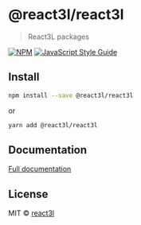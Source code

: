 # @react3l/react3l

> React3L packages

[![NPM](https://img.shields.io/npm/v/@react3l/react3l.svg)](https://www.npmjs.com/package/@react3l/react3l) [![JavaScript Style Guide](https://img.shields.io/badge/code_style-standard-brightgreen.svg)](https://standardjs.com)

## Install
```bash
npm install --save @react3l/react3l
```
or
```bash
yarn add @react3l/react3l
```

## Documentation

[Full documentation](https://react3l.github.io)

## License

MIT © [react3l](https://github.com/react3l)
